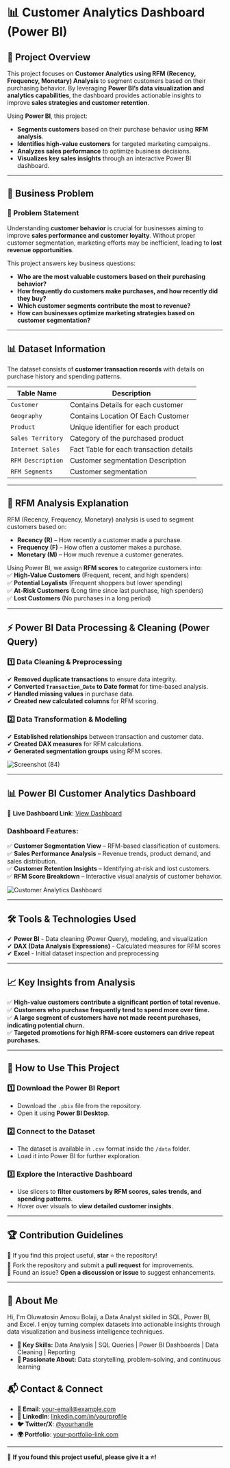 # 📊 Customer Analytics Dashboard (Power BI)  

## 📌 Project Overview  
This project focuses on **Customer Analytics using RFM (Recency, Frequency, Monetary) Analysis** to segment customers based on their purchasing behavior. By leveraging **Power BI’s data visualization and analytics capabilities**, the dashboard provides actionable insights to improve **sales strategies and customer retention**.

Using **Power BI**, this project:  
- **Segments customers** based on their purchase behavior using **RFM analysis**.  
- **Identifies high-value customers** for targeted marketing campaigns.  
- **Analyzes sales performance** to optimize business decisions.  
- **Visualizes key sales insights** through an interactive Power BI dashboard.  

---

## 🎯 Business Problem  

### **🔎 Problem Statement**  
Understanding **customer behavior** is crucial for businesses aiming to improve **sales performance and customer loyalty**. Without proper customer segmentation, marketing efforts may be inefficient, leading to **lost revenue opportunities**.  

This project answers key business questions:  
- **Who are the most valuable customers based on their purchasing behavior?**  
- **How frequently do customers make purchases, and how recently did they buy?**  
- **Which customer segments contribute the most to revenue?**  
- **How can businesses optimize marketing strategies based on customer segmentation?**  

---

## 📊 Dataset Information  
The dataset consists of **customer transaction records** with details on purchase history and spending patterns.  

| Table Name         | Description |
|---------------------|-------------|
| `Customer`      |Contains Details for each customer |
| `Geography` | Contains Location Of Each Customer |
| `Product`       | Unique identifier for each product|
| `Sales Territory` | Category of the purchased product |
| `Internet Sales`     | Fact Table for each transaction details |
| `RFM Description` | Customer segmentation Description |
| `RFM Segments` | Customer segmentation |

---

## 🔎 **RFM Analysis Explanation**  
RFM (Recency, Frequency, Monetary) analysis is used to segment customers based on:  

- **Recency (R)** – How recently a customer made a purchase.  
- **Frequency (F)** – How often a customer makes a purchase.  
- **Monetary (M)** – How much revenue a customer generates.  

Using Power BI, we assign **RFM scores** to categorize customers into:  
✅ **High-Value Customers** (Frequent, recent, and high spenders)  
✅ **Potential Loyalists** (Frequent shoppers but lower spending)  
✅ **At-Risk Customers** (Long time since last purchase, high spenders)  
✅ **Lost Customers** (No purchases in a long period)  

---

## ⚡ Power BI Data Processing & Cleaning (Power Query)  

### **1️⃣ Data Cleaning & Preprocessing**  
✔ **Removed duplicate transactions** to ensure data integrity.  
✔ **Converted `Transaction_Date` to Date format** for time-based analysis.  
✔ **Handled missing values** in purchase data.  
✔ **Created new calculated columns** for RFM scoring.  

### **2️⃣ Data Transformation & Modeling**  
✔ **Established relationships** between transaction and customer data.  
✔ **Created DAX measures** for RFM calculations.  
✔ **Generated segmentation groups** using RFM scores.  

![Screenshot (84)](https://github.com/user-attachments/assets/f280602d-3ad0-4c76-9b9f-753b88645109)

---

## 📊 Power BI Customer Analytics Dashboard  

📌 **Live Dashboard Link**: [View Dashboard](https://app.powerbi.com/reportEmbed?reportId=YOUR_REPORT_ID)  

### **Dashboard Features:**  
✅ **Customer Segmentation View** – RFM-based classification of customers.  
✅ **Sales Performance Analysis** – Revenue trends, product demand, and sales distribution.  
✅ **Customer Retention Insights** – Identifying at-risk and lost customers.  
✅ **RFM Score Breakdown** – Interactive visual analysis of customer behavior.  

![Customer Analytics Dashboard](https://github.com/yourusername/customer-analytics/blob/main/dashboard_screenshot.png)  

---

## 🛠️ Tools & Technologies Used  
✔ **Power BI** - Data cleaning (Power Query), modeling, and visualization  
✔ **DAX (Data Analysis Expressions)** - Calculated measures for RFM scores  
✔ **Excel** - Initial dataset inspection and preprocessing  

---

## 📈 Key Insights from Analysis  
✅ **High-value customers contribute a significant portion of total revenue.**  
✅ **Customers who purchase frequently tend to spend more over time.**  
✅ **A large segment of customers have not made recent purchases, indicating potential churn.**  
✅ **Targeted promotions for high RFM-score customers can drive repeat purchases.**  

---

## 🚀 How to Use This Project  

### **1️⃣ Download the Power BI Report**  
- Download the `.pbix` file from the repository.  
- Open it using **Power BI Desktop**.  

### **2️⃣ Connect to the Dataset**  
- The dataset is available in `.csv` format inside the `/data` folder.  
- Load it into Power BI for further exploration.  

### **3️⃣ Explore the Interactive Dashboard**  
- Use slicers to **filter customers by RFM scores, sales trends, and spending patterns**.  
- Hover over visuals to **view detailed customer insights**.  

---

## 🏆 Contribution Guidelines
🔹 If you find this project useful, **star** ⭐ the repository!  
🔹 Fork the repository and submit a **pull request** for improvements.  
🔹 Found an issue? **Open a discussion or issue** to suggest enhancements.  

---

## 📌 About Me
Hi, I'm Oluwatosin Amosu Bolaji, a Data Analyst skilled in SQL, Power BI, and Excel. I enjoy turning complex datasets into actionable insights through data visualization and business intelligence techniques.

- **🔹 Key Skills:** Data Analysis | SQL Queries | Power BI Dashboards | Data Cleaning | Reporting
- **🔹 Passionate About:** Data storytelling, problem-solving, and continuous learning

## 📬 Contact & Connect
- **📩 Email**: your-email@example.com  
- **💼 LinkedIn**: [linkedin.com/in/yourprofile](#)  
- **🐦 Twitter/X**: [@yourhandle](#)  
- **🌍 Portfolio**: [your-portfolio-link.com](#)  

---
📌 **If you found this project useful, please give it a ⭐!**  

